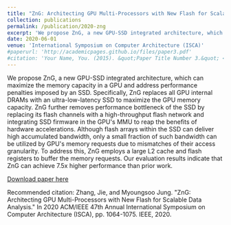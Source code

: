 ```yaml
---
title: "ZnG: Architecting GPU Multi-Processors with New Flash for Scalable Data Analysis"
collection: publications
permalink: /publication/2020-zng
excerpt: 'We propose ZnG, a new GPU-SSD integrated architecture, which can maximize the memory capacity in a GPU and address performance penalties imposed by an SSD. Specifically, ZnG replaces all GPU internal DRAMs with an ultra-low-latency SSD to maximize the GPU memory capacity. ZnG further removes performance bottleneck of the SSD by replacing its flash channels with a high-throughput flash network and integrating SSD firmware in the GPU's MMU to reap the benefits of hardware accelerations. Although flash arrays within the SSD can deliver high accumulated bandwidth, only a small fraction of such bandwidth can be utilized by GPU's memory requests due to mismatches of their access granularity. To address this, ZnG employs a large L2 cache and flash registers to buffer the memory requests. Our evaluation results indicate that ZnG can achieve 7.5x higher performance than prior work.'
date: 2020-06-01
venue: 'International Symposium on Computer Architecture (ISCA)'
#paperurl: 'http://academicpages.github.io/files/paper3.pdf'
#citation: 'Your Name, You. (2015). &quot;Paper Title Number 3.&quot; <i>Journal 1</i>. 1(3).'
---
```

We propose ZnG, a new GPU-SSD integrated architecture, which can maximize the memory capacity in a GPU and address performance penalties imposed by an SSD. Specifically, ZnG replaces all GPU internal DRAMs with an ultra-low-latency SSD to maximize the GPU memory capacity. ZnG further removes performance bottleneck of the SSD by replacing its flash channels with a high-throughput flash network and integrating SSD firmware in the GPU's MMU to reap the benefits of hardware accelerations. Although flash arrays within the SSD can deliver high accumulated bandwidth, only a small fraction of such bandwidth can be utilized by GPU's memory requests due to mismatches of their access granularity. To address this, ZnG employs a large L2 cache and flash registers to buffer the memory requests. Our evaluation results indicate that ZnG can achieve 7.5x higher performance than prior work.

[Download paper here](https://arxiv.org/abs/2006.08975)

Recommended citation: Zhang, Jie, and Myoungsoo Jung. "ZnG: Architecting GPU Multi-Processors with New Flash for Scalable Data Analysis." In 2020 ACM/IEEE 47th Annual International Symposium on Computer Architecture (ISCA), pp. 1064-1075. IEEE, 2020.